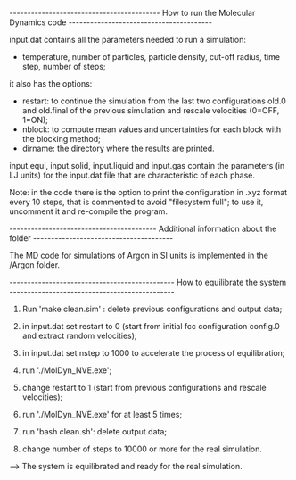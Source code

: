 ------------------------------------------ How to run the Molecular Dynamics code ----------------------------------------

input.dat contains all the parameters needed to run a simulation:
* temperature, number of particles, particle density, cut-off radius, time step, number of steps; 

it also has the options:
* restart: to continue the simulation from the last two configurations old.0 and old.final of the previous simulation and rescale velocities (0=OFF, 1=ON);
* nblock: to compute mean values and uncertainties for each block with the blocking method;
* dirname: the directory where the results are printed. 

input.equi, input.solid, input.liquid and input.gas contain the parameters (in LJ units) for the input.dat file that are characteristic of each phase.

Note: in the code there is the option to print the configuration in .xyz format every 10 steps, that is commented to avoid "filesystem full"; to use it, uncomment it and re-compile the program.

----------------------------------------- Additional information about the folder  ---------------------------------------


The MD code for simulations of Argon in SI units is implemented in the /Argon folder.


---------------------------------------------- How to equilibrate the system ----------------------------------------------


1. Run 'make clean.sim' : delete previous configurations and output data;

2. in input.dat set restart to 0 (start from initial fcc configuration config.0 and extract random velocities);

3. in input.dat set nstep to 1000 to accelerate the process of equilibration;

4. run './MolDyn_NVE.exe';

5. change restart to 1 (start from previous configurations and rescale velocities);

6. run './MolDyn_NVE.exe' for at least 5 times;

7. run 'bash clean.sh': delete output data;

8. change number of steps to 10000 or more for the real simulation.

--> The system is equilibrated and ready for the real simulation.
